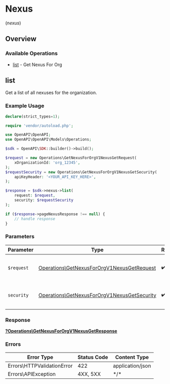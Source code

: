 # Nexus
(*nexus*)

## Overview

### Available Operations

* [list](#list) - Get Nexus For Org

## list

Get a list of all nexuses for the organization.

### Example Usage

```php
declare(strict_types=1);

require 'vendor/autoload.php';

use OpenAPI\OpenAPI;
use OpenAPI\OpenAPI\Models\Operations;

$sdk = OpenAPI\SDK::builder()->build();

$request = new Operations\GetNexusForOrgV1NexusGetRequest(
    xOrganizationId: 'org_12345',
);
$requestSecurity = new Operations\GetNexusForOrgV1NexusGetSecurity(
    apiKeyHeader: '<YOUR_API_KEY_HERE>',
);

$response = $sdk->nexus->list(
    request: $request,
    security: $requestSecurity
);

if ($response->pageNexusResponse !== null) {
    // handle response
}
```

### Parameters

| Parameter                                                                                                  | Type                                                                                                       | Required                                                                                                   | Description                                                                                                |
| ---------------------------------------------------------------------------------------------------------- | ---------------------------------------------------------------------------------------------------------- | ---------------------------------------------------------------------------------------------------------- | ---------------------------------------------------------------------------------------------------------- |
| `$request`                                                                                                 | [Operations\GetNexusForOrgV1NexusGetRequest](../../Models/Operations/GetNexusForOrgV1NexusGetRequest.md)   | :heavy_check_mark:                                                                                         | The request object to use for the request.                                                                 |
| `security`                                                                                                 | [Operations\GetNexusForOrgV1NexusGetSecurity](../../Models/Operations/GetNexusForOrgV1NexusGetSecurity.md) | :heavy_check_mark:                                                                                         | The security requirements to use for the request.                                                          |

### Response

**[?Operations\GetNexusForOrgV1NexusGetResponse](../../Models/Operations/GetNexusForOrgV1NexusGetResponse.md)**

### Errors

| Error Type                 | Status Code                | Content Type               |
| -------------------------- | -------------------------- | -------------------------- |
| Errors\HTTPValidationError | 422                        | application/json           |
| Errors\APIException        | 4XX, 5XX                   | \*/\*                      |